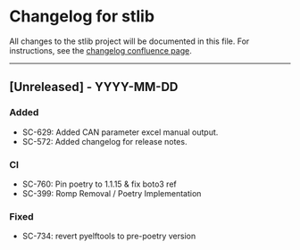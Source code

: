 # Changelog for stlib

All changes to the stlib project will be documented in this file.
For instructions, see the [changelog confluence page](https://epcpower.atlassian.net/l/c/zM7wz0at).

-------------------------------------------------------------------------------

## [Unreleased] - YYYY-MM-DD

### Added

- SC-629: Added CAN parameter excel manual output.
- SC-572: Added changelog for release notes.

### CI

- SC-760: Pin poetry to 1.1.15 & fix boto3 ref
- SC-399: Romp Removal / Poetry Implementation

### Fixed

- SC-734: revert pyelftools to pre-poetry version
